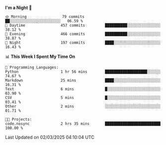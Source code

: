 <!--START_SECTION:waka-->
**I'm a Night 🦉** 

```text
🌞 Morning                79 commits          ██░░░░░░░░░░░░░░░░░░░░░░░   06.59 % 
🌆 Daytime                457 commits         ██████████░░░░░░░░░░░░░░░   38.12 % 
🌃 Evening                466 commits         ██████████░░░░░░░░░░░░░░░   38.87 % 
🌙 Night                  197 commits         ████░░░░░░░░░░░░░░░░░░░░░   16.43 % 
```


📊 **This Week I Spent My Time On** 

```text
💬 Programming Languages: 
Python                   1 hr 56 mins        ███████████████████░░░░░░   74.67 % 
Markdown                 25 mins             ████░░░░░░░░░░░░░░░░░░░░░   16.31 % 
Text                     6 mins              █░░░░░░░░░░░░░░░░░░░░░░░░   03.90 % 
CSV                      5 mins              █░░░░░░░░░░░░░░░░░░░░░░░░   03.41 % 
Other                    2 mins              ░░░░░░░░░░░░░░░░░░░░░░░░░   01.71 % 

🐱‍💻 Projects: 
code.nosync              2 hrs 35 mins       █████████████████████████   100.00 % 
```


 Last Updated on 02/03/2025 04:10:04 UTC
<!--END_SECTION:waka-->
